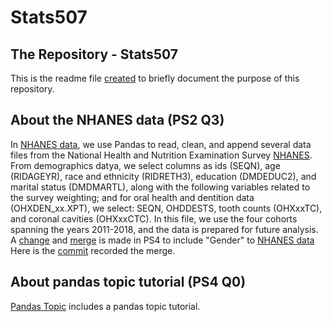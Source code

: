 # Stats507
## The Repository - Stats507
This is the readme file [created](https://github.com/enopx/Stats507/commit/774632bb364ebbc0fa27ffd6b54936df257b95d8) to briefly document the purpose of this repository.

## About the NHANES data (PS2 Q3)
In [NHANES data](./PS2_Question3.ipynb), we use Pandas to read, clean, and append several data files from the National Health and Nutrition Examination Survey [NHANES](https://www.cdc.gov/nchs/nhanes/index.htm). From demographics datya, we select columns as ids (SEQN), age (RIDAGEYR), race and ethnicity (RIDRETH3), education (DMDEDUC2), and marital status (DMDMARTL), along with the following variables related to the survey weighting; and for oral health and dentition data (OHXDEN_xx.XPT), we select: SEQN, OHDDESTS, tooth counts (OHXxxTC), and coronal cavities (OHXxxCTC). In this file, we use the four cohorts spanning the years 2011-2018, and the data is prepared for future analysis.
A [change](https://github.com/enopx/Stats507/commit/aec8524951fa13962057ae8b3019cd61e7c5cc77#diff-a1d643c4f5f8c44f8cb9cc2b9336944e3e037c4f71f2a1dd7337f3b405e18016) and [merge](https://github.com/enopx/Stats507/commit/ead945ec2d239fa9f903c5b9c1b7c968015772d0) is made in PS4 to include "Gender" to [NHANES data](./PS2_Question3.ipynb)
Here is the [commit](https://github.com/enopx/Stats507/commit/ead945ec2d239fa9f903c5b9c1b7c968015772d0) recorded the merge.


## About pandas topic tutorial (PS4 Q0)
[Pandas Topic](./pandas_notes/pd_topic_pxchen.py) includes a pandas topic tutorial.
